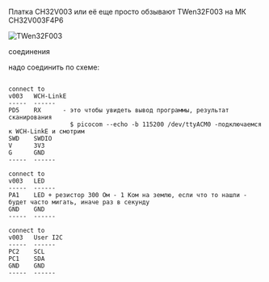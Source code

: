 
Платка CH32V003 или её еще просто обзывают TWen32F003 на МК CH32V003F4P6

<p><img src="https://github.com/nvv13/test/blob/main/test-mk/ch32v003/doc/TWen32F003.jpg" alt="TWen32F003" title="CH32V003" /></p>



соединения

надо соединить по схеме:
~~~

connect to
v003   WCH-LinkE
-----  ------ 
PD5    RX      - это чтобы увидеть вывод программы, результат сканирования
                 $ picocom --echo -b 115200 /dev/ttyACM0 -подключаемся к WCH-LinkE и смотрим
SWD    SWDIO
V      3V3
G      GND    
-----  ------ 

connect to
v003   LED
-----  ------ 
PA1    LED + резистор 300 Ом - 1 Ком на землю, если что то нашли - будет часто мигать, иначе раз в секунду
GND    GND    
-----  ------ 

connect to
v003   User I2C 
-----  ------ 
PC2    SCL
PC1    SDA
GND    GND    
-----  ------ 

~~~






